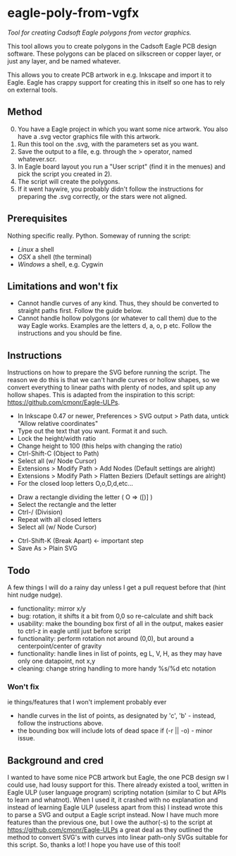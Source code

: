 # eagle-poly-from-vgfx #

_Tool for creating Cadsoft Eagle polygons from vector graphics._

This tool allows you to create polygons in the Cadsoft Eagle PCB
design software. These polygons can be placed on silkscreen or
copper layer, or just any layer, and be named whatever.

This allows you to create PCB artwork in e.g. Inkscape and import
it to Eagle. Eagle has crappy support for creating this in itself
so one has to rely on external tools.

## Method ##

0. You have a Eagle project in which you want some nice artwork.
   You also have a .svg vector graphics file with this artwork.
1. Run this tool on the .svg, with the parameters set as you want.
2. Save the output to a file, e.g. through the > operator, named 
   whatever.scr.
3. In Eagle board layout you run a "User script" (find it in the
   menues) and pick the script you created in 2).
4. The script will create the polygons.
5. If it went haywire, you probably didn't follow the instructions
   for preparing the .svg correctly, or the stars were not aligned.

## Prerequisites ##

Nothing specific really. Python. Someway of running the script:
* _Linux_ a shell
* _OSX_ a shell (the terminal)
* _Windows_ a shell, e.g. Cygwin

## Limitations and won't fix ##

* Cannot handle curves of any kind. Thus, they should be converted to straight paths first. Follow the guide below.
* Cannot handle hollow polygons (or whatever to call them) due to the way Eagle works. Examples are the letters d, a, o, p etc. Follow the instructions and you should be fine.

## Instructions ##

Instructions on how to prepare the SVG before running the script. The reason we do this is that we can't handle curves or hollow shapes, so we convert everything to linear paths with plenty of nodes, and split up any hollow shapes.
This is adapted from the inspiration to this script: https://github.com/cmonr/Eagle-ULPs.

* In Inkscape 0.47 or newer, Preferences > SVG output > Path data, untick "Allow relative coordinates"
* Type out the text that you want. Format it and such.
* Lock the height/width ratio
* Change height to 100 (this helps with changing the ratio)
* Ctrl-Shift-C (Object to Path)
* Select all (w/ Node Cursor)
* Extensions > Modify Path > Add Nodes (Default settings are alright)
* Extensions > Modify Path > Flatten Beziers (Default settings are alright)
* For the closed loop letters O,o,D,d,etc...
- Draw a rectangle dividing the letter ( O => ([)] )
- Select the rectangle and the letter
- Ctrl-/ (Division)
- Repeat with all closed letters
- Select all (w/ Node Cursor)
* Ctrl-Shift-K (Break Apart) <- important step
* Save As > Plain SVG

## Todo ##

A few things I will do a rainy day unless I get a pull request before that (hint hint nudge nudge).

* functionality: mirror x/y
* bug: rotation, it shifts it a bit from 0,0 so re-calculate and shift back
* usability: make the bounding box first of all in the output, makes easier to ctrl-z in eagle until just before script
* functionality: perform rotation not around (0,0), but around a centerpoint/center of gravity
* functionality: handle lines in list of points, eg L, V, H, as they may have only one datapoint, not x,y
* cleaning: change string handling to more handy %s/%d etc notation

### Won't fix ###

ie things/features that I won't implement probably ever

* handle curves in the list of points, as designated by 'c', 'b' - instead, follow the instructions above.
* the bounding box will include lots of dead space if (-r || -o) - minor issue.

## Background and cred ##

I wanted to have some nice PCB artwork but Eagle, the one PCB design sw I could use, had lousy support for this. There already existed a tool, written in Eagle ULP (user language program) scripting notation (similar to C but APIs to learn and whatnot). When I used it, it crashed with no explanation and instead of learning Eagle ULP (useless apart from this) I instead wrote this to parse a SVG and output a Eagle script instead. Now I have much more features than the previous one, but I owe the author(-s) to the script at https://github.com/cmonr/Eagle-ULPs a great deal as they outlined the method to convert SVG's with curves into linear path-only SVGs suitable for this script. So, thanks a lot! I hope you have use of this tool!

